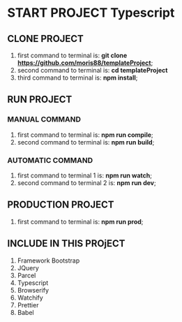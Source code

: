 # START PROJECT Typescript

## CLONE PROJECT

1. first command to terminal is: **git clone https://github.com/moris88/templateProject**;
2. second command to terminal is: **cd templateProject**
3. third command to terminal is: **npm install**;

## RUN PROJECT

### MANUAL COMMAND
1. first command to terminal is: **npm run compile**;
2. second command to terminal is: **npm run build**;

### AUTOMATIC COMMAND
1. first command to terminal 1 is: **npm run watch**;
2. second command to terminal 2 is: **npm run dev**;

## PRODUCTION PROJECT

1. first command to terminal is: **npm run prod**;

## INCLUDE IN THIS PROjECT

1. Framework Bootstrap
2. JQuery 
3. Parcel
4. Typescript
5. Browserify
6. Watchify
7. Prettier
8. Babel



